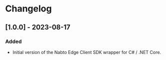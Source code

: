 # Changelog

## [1.0.0] - 2023-08-17

### Added

* Initial version of the Nabto Edge Client SDK wrapper for C# / .NET Core.

